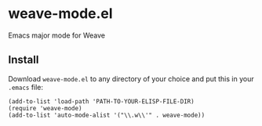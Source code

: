 # weave-mode.el
Emacs major mode for Weave

## Install

Download `weave-mode.el` to any directory of your choice and put this in your `.emacs` file:

``` elisp
(add-to-list 'load-path 'PATH-TO-YOUR-ELISP-FILE-DIR)
(require 'weave-mode)
(add-to-list 'auto-mode-alist '("\\.w\\'" . weave-mode))
```
